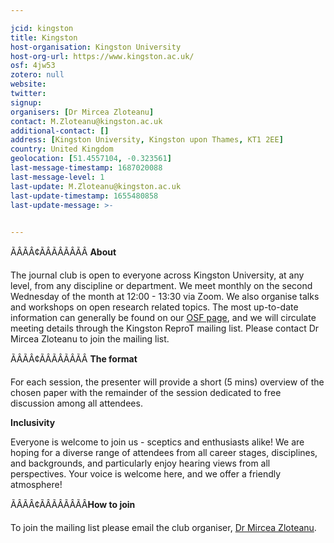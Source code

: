 ```yaml
---

jcid: kingston
title: Kingston
host-organisation: Kingston University
host-org-url: https://www.kingston.ac.uk/
osf: 4jw53
zotero: null
website: 
twitter: 
signup: 
organisers: [Dr Mircea Zloteanu]
contact: M.Zloteanu@kingston.ac.uk
additional-contact: []
address: [Kingston University, Kingston upon Thames, KT1 2EE]
country: United Kingdom
geolocation: [51.4557104, -0.323561]
last-message-timestamp: 1687020088
last-message-level: 1
last-update: M.Zloteanu@kingston.ac.uk
last-update-timestamp: 1655480858
last-update-message: >-
  

---
```


ÃÂÃÂ¢ÃÂÃÂÃÂÃÂ
**About**

The journal club is open to everyone across Kingston University, at any level, from any discipline or department. We meet monthly on the second Wednesday of the month at 12:00 - 13:30 via Zoom. We also organise talks and workshops on open research related topics. The most up-to-date information can generally be found on our [OSF page](https://osf.io/4jw53/), and we will circulate meeting details through the Kingston ReproT mailing list. Please contact Dr Mircea Zloteanu to join the mailing list.

ÃÂÃÂ¢ÃÂÃÂÃÂÃÂ
**The format**

For each session, the presenter will provide a short (5 mins) overview of the chosen paper with the remainder of the session dedicated to free discussion among all attendees.

**Inclusivity**

Everyone is welcome to join us - sceptics and enthusiasts alike! We are hoping for a diverse range of attendees from all career stages, disciplines, and backgrounds, and particularly enjoy hearing views from all perspectives. Your voice is welcome here, and we offer a friendly atmosphere!

ÃÂÃÂ¢ÃÂÃÂÃÂÃÂ**How to join**

To join the mailing list please email the club organiser, [Dr Mircea Zloteanu](mailto:M.Zloteanu@kingston.ac.uk).
